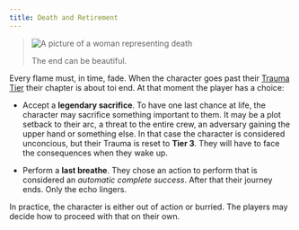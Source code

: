 ```yaml
---
title: Death and Retirement
---
```


> ![A picture of a woman representing death](/images/death.jpeg "Title")
>
> The end can be beautiful.

Every flame must, in time, fade. When the character goes past their [Trauma Tier](../trauma) their chapter is about toi end. At that moment the player has a choice:

- Accept a **legendary sacrifice**. To have one last chance at life, the character may sacrifice something important to them. It may be a plot setback to their arc, a threat to the entire crew, an adversary gaining the upper hand or something else. In that case the character is considered unconcious, but their Trauma is reset to **Tier 3**. They will have to face the consequences when they wake up.

- Perform a **last breathe**. They chose an action to perform that is considered an _automatic complete success_. After that their journey ends. Only the echo lingers.

In practice, the character is either out of action or burried. The players may decide how to proceed with that on their own.
